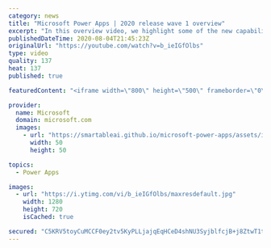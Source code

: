 ```yaml
---
category: news
title: "Microsoft Power Apps | 2020 release wave 1 overview"
excerpt: "In this overview video, we highlight some of the new capabilities included in the latest update to Microsoft Power Apps.      Here are the capabilities covered:     UI enhancements       • Save is always visible       • Chart formatting  Grid user experience enhancements       • Conditional search  "
publishedDateTime: 2020-08-04T21:45:23Z
originalUrl: "https://youtube.com/watch?v=b_ieIGfOlbs"
type: video
quality: 137
heat: 137
published: true

featuredContent: "<iframe width=\"800\" height=\"500\" frameborder=\"0\" src=\"https://www.youtube.com/embed/b_ieIGfOlbs\" allow=\"accelerometer; autoplay; encrypted-media; gyroscope; picture-in-picture\" allowfullscreen></iframe>"

provider:
  name: Microsoft
  domain: microsoft.com
  images:
    - url: "https://smartableai.github.io/microsoft-power-apps/assets/images/organizations/microsoft.com-50x50.jpg"
      width: 50
      height: 50

topics:
  - Power Apps

images:
  - url: "https://i.ytimg.com/vi/b_ieIGfOlbs/maxresdefault.jpg"
    width: 1280
    height: 720
    isCached: true

secured: "C5KRV5toyCuMCCF0ey2tv5KyPLLjajqEqHCeD4shNU3SyjblfcjB+j8ZtwT1tyKpwkT8UUmMH5+Q1LdjAK9mAjvCvTM7FuJKQksCXsLVJdFN8+Nzy3wgPlSct8V53LJYxeRyqblrTApDWmBrLn2mQhKiqT5IOrWT9uX267ZdzZIAaVPcLbvdPbQIDDZuexIJny2DkCwSd2RxbeV75s1YFT2kir3JA8tHEhQkBIFvBYbfJ+jTSfD0Ax2G/BOFm+PZ48QGE3jh6HEOK3q7WM/7BlUNiXDLjSCzKo5jgR5catbNKEA8v12m/nK6rI2jWuHeWz0vsvXBt8xBNIT2CQIgbhXcvOvPFfFwjVUkgup2J4i4WaRnJAZS1aogC5kN4W20EA+o5oORr3zVaYKytpibShXOk1xQGIE35Sv2AK3XuFzX/A1K7Qc5PbSte5jqv/rV;4Se/UH9DwlgWsZCkd1gY9Q=="
---
```


